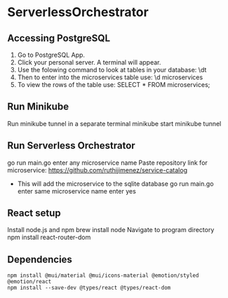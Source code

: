 # ServerlessOrchestrator

## Accessing PostgreSQL 
1. Go to PostgreSQL App. 
2. Click your personal server. A terminal will appear.
3. Use the folowing command to look at tables in your database: \dt
4. Then to enter into the microservices table use: \d microservices
5. To view the rows of the table use: SELECT * FROM microservices;

## Run Minikube
Run minikube tunnel in a separate terminal
minikube start
minikube tunnel

## Run Serverless Orchestrator
go run main.go
enter any microservice name
Paste repository link for microservice: https://github.com/ruthijimenez/service-catalog
- This will add the microservice to the sqlite database
go run main.go
enter same microservice name
enter yes

## React setup
Install node.js and npm
    brew install node
Navigate to program directory
    npm install react-router-dom

## Dependencies
    npm install @mui/material @mui/icons-material @emotion/styled @emotion/react
    npm install --save-dev @types/react @types/react-dom
    


